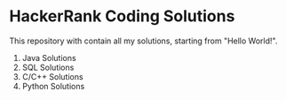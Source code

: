 # HackerRank Coding Solutions
This repository with contain all my solutions, starting from "Hello World!".
1. Java Solutions
2. SQL Solutions
3. C/C++ Solutions
4. Python Solutions

